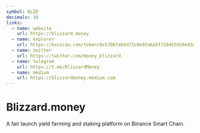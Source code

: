 ```yaml
---
symbol: BLZD
decimals: 18
links:
  - name: website
    url: https://blizzard.money
  - name: explorer
    url: https://bscscan.com/token/0x57067a6bd75c0e95a6a5f158455926e43e79beb0
  - name: twitter
    url: https://twitter.com/money_blizzard
  - name: telegram
    url: https://t.me/BlizzardMoney
  - name: medium
    url: https://blizzardmoney.medium.com
---
```


# Blizzard.money

A fair launch yield farming and staking platform on Binance Smart Chain.

